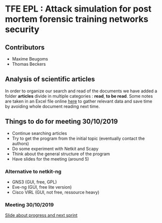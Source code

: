 # TFE EPL : Attack simulation for post mortem forensic training networks security

## Contributors
- Maxime Beugoms
- Thomas Beckers

## Analysis of scientific articles
In order to organize our search and read of the documents we have added a folder **articles** divide in multiple categories : **read**, **to be read**. Some notes are taken in an Excel file online [here](https://docs.google.com/spreadsheets/d/1pjoRHB0Wb5Mv2xuWurcemfUP_-nbiGaixM4Al2_lBsQ/edit?usp=sharing) to gather relevant data and save time by avoiding whole document reading next time.

## Things to do for meeting 30/10/2019
<!-- ☑️🔄✖️ -->
- Continue searching articles
- Try to get the program from the initial topic (eventually contact the authors)
- Do some experiment with Netkit and Scapy
- Think about the general structure of the program
- Have slides for the meeting (around 5)

### Alternative to netkit-ng
- GNS3 (GUI, free, GPL)
- Eve-ng (GUI, free lite version)
- Cisco VIRL (GUI, not free, ressource heavy)

### Meeting 30/10/2019
[Slide about progress and next sprint](https://docs.google.com/presentation/d/1TF-R83bfQwIfP4yjjg3j5dNAj4_xVH5JBpKgPbtTnAw/edit?usp=sharing)